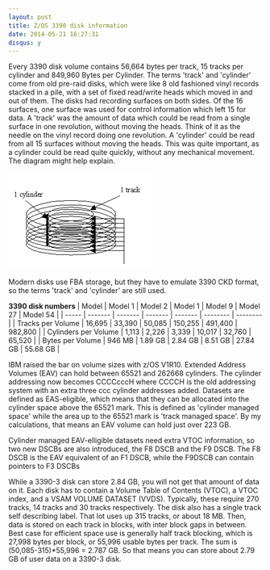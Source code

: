 ```yaml
---
layout: post
title: Z/OS 3390 disk information
date: 2014-05-21 16:27:31
disqus: y
---
```


Every 3390 disk volume contains 56,664 bytes per track, 15 tracks per cylinder and 849,960 Bytes per Cylinder. The terms 'track' and 'cylinder' come from old pre-raid disks, which were like 8 old fashioned vinyl records stacked in a pile, with a set of fixed read/write heads which moved in and out of them. The disks had recording surfaces on both sides. Of the 16 surfaces, one surface was used for control information which left 15 for data. A 'track' was the amount of data which could be read from a single surface in one revolution, without moving the heads. Think of it as the needle on the vinyl record doing one revolution. A 'cylinder' could be read from all 15 surfaces without moving the heads. This was quite important, as a cylinder could be read quite quickly, without any mechanical movement. The diagram might help explain.

![Z/OS 3390 disk information](/images/2014/05/3390.gif "Z/OS 3390 disk information")



Modern disks use FBA storage, but they have to emulate 3390 CKD format, so the terms 'track' and 'cylinder' are still used.

**3390 disk numbers**
| Model | Model 1 | Model 2 | Model 1 | Model 9 | Model 27 | Model 54 |
| ----- | ------- | ------- | ------- | ------- | -------- | -------- |
| Tracks per Volume | 16,695 | 33,390 | 50,085 | 150,255 | 491,400 | 982,800 |
| Cylinders per Volume | 1,113 | 2,226 | 3,339 | 10,017 | 32,760 | 65,520 |
| Bytes per Volume | 946 MB | 1.89 GB | 2.84 GB | 8.51 GB | 27.84 GB | 55.68 GB |

IBM raised the bar on volume sizes with z/OS V1R10. Extended Address Volumes (EAV) can hold between 65521 and 262668 cylinders. The cylinder addressing now becomes CCCCcccH where CCCCH is the old addressing system with an extra three ccc cylinder addresses added. Datasets are defined as EAS-eligible, which means that they can be allocated into the cylinder space above the 65521 mark. This is defined as 'cylinder managed space' while the area up to the 65521 mark is 'track managed space'. By my calculations, that means an EAV volume can hold just over 223 GB. 

Cylinder managed EAV-elligible datasets need extra VTOC information, so two new DSCBs are also introduced, the F8 DSCB and the F9 DSCB. The F8 DSCB is the EAV equivalent of an F1 DSCB, while the F9DSCB can contain pointers to F3 DSCBs

While a 3390-3 disk can store 2.84 GB, you will not get that amount of data on it. Each disk has to contain a Volume Table of Contents (VTOC), a VTOC index, and a VSAM VOLUME DATASET (VVDS). Typically, these require 270 tracks, 14 tracks and 30 tracks respectively. The disk also has a single track self describing label. That lot uses up 315 tracks, or about 18 MB. Then, data is stored on each track in blocks, with inter block gaps in between. Best case for efficient space use is generally half track blocking, which is 27,998 bytes per block, or 55,996 usable bytes per track. The sum is (50,085-315)*55,996 = 2.787 GB. So that means you can store about 2.79 GB of user data on a 3390-3 disk.
